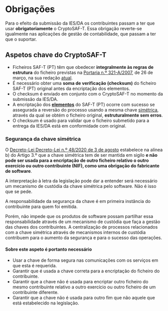 # Obrigações

Para o efeito da submissão da IES/DA os contribuintes passam a ter que usar **obrigatoriamente** o CryptoSAF-T. Essa obrigação reverte-se igualmente nas aplicações de gestão de contabilidade, que passam a ter que o suportar.

## Aspetos chave do CryptoSAF-T

* Ficheiros SAF-T \(PT\) têm que obedecer **integralmente às regras de estrutura** do ficheiro previstas na [Portaria n.º 321-A/2007](https://dre.pt/web/guest/pesquisa/-/search/664305/details/normal?l=1), de 26 de março, na sua redação [atual](https://info.portaldasfinancas.gov.pt/pt/apoio_contribuinte/SAFT_PT/Paginas/news-saf-t-pt.aspx).
* É necessário obter uma **soma de verificação \(checksum\)** do ficheiro SAF-T \(PT\) original antes da encriptação dos elementos.
* O checksum é enviado em conjunto com o CryptoSAF-T no momento da submissão da IES/DA.
* A encriptação dos [**elementos**](informacao-tecnica/elementos.md) do SAF-T \(PT\) ocorre com sucesso se assegurada a reversão do processo usando a mesma chave [simétrica](conceito.md#o-que-vai-acontecer), através da qual se obtém o ficheiro original, **estruturalmente sem erros**.
* O checksum é usado para validar que o ficheiro submetido para a entrega da IES/DA está em conformidade com original.

### Segurança da chave simétrica

O [Decreto-Lei Decreto-Lei n.º 48/2020 de 3 de agosto](https://data.dre.pt/eli/dec-lei/48/2020/08/03/p/dre) estabelece na alínea b\) do Artigo 3.º que a chave simétrica tem de ser mantida em sigilo **e não pode ser usada para a encriptação de outro ficheiro relativo o outro exercício ou outro contribuinte \(NIF\), como uma obrigação do fabricante de software**.

A interpretação à letra da legislação pode dar a entender será necessário um mecanismo de custódia da chave simétrica pelo software. Não é isso que se pede.

A responsabilidade da segurança da chave é em primeira instância do contribuinte para quem foi emitida.

Porém, não impede que os produtos de software possam partilhar essa responsabilidade através de um mecanismo de custódia que faça a gestão das chaves dos contribuintes. A centralização de processos relacionados com a chave simétrica através de mecanismos internos de custódia contribuem para o aumento da segurança e para o sucesso das operações.

#### Sobre este aspeto é portanto necessário

* Usar a chave de forma segura nas comunicações com os serviços em que esta é requerida.
* Garantir que é usada a chave correta para a encriptação do ficheiro do contribuinte.
* Garantir que a chave não é usada para encriptar outro ficheiro do mesmo contribuinte relativo a outro exercício ou outro ficheiro de um contribuinte diferente.
* Garantir que a chave não é usada para outro fim que não aquele que está estabelecido na legislação.

